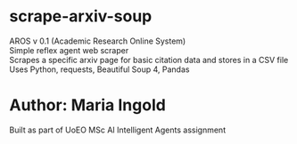 # scrape-arxiv-soup
AROS v 0.1 (Academic Research Online System)  
Simple reflex agent web scraper  
Scrapes a specific arxiv page for basic citation data and stores in a CSV file  
Uses Python, requests, Beautiful Soup 4, Pandas   

# Author: Maria Ingold
Built as part of UoEO MSc AI Intelligent Agents assignment  
